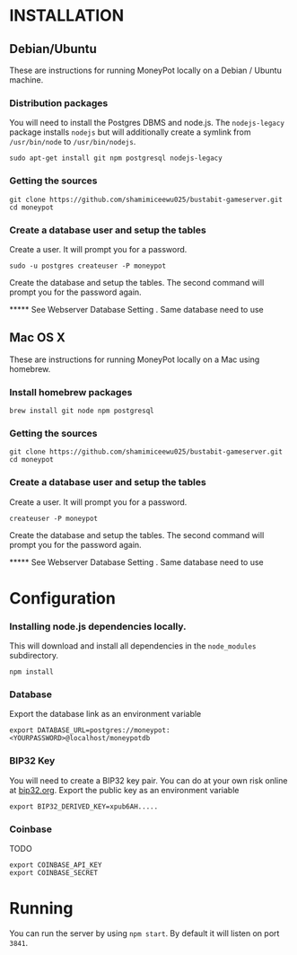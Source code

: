 INSTALLATION
============

Debian/Ubuntu
-------------

These are instructions for running MoneyPot locally on a Debian / Ubuntu machine.

### Distribution packages

You will need to install the Postgres DBMS and node.js. The `nodejs-legacy`
package installs `nodejs` but will additionally create a symlink from
`/usr/bin/node` to `/usr/bin/nodejs`.

    sudo apt-get install git npm postgresql nodejs-legacy

### Getting the sources

    git clone https://github.com/shamimiceewu025/bustabit-gameserver.git
    cd moneypot

### Create a database user and setup the tables

Create a user. It will prompt you for a password.

    sudo -u postgres createuser -P moneypot

Create the database and setup the tables. The second command will prompt you
for the password again.

 ***** See Webserver Database Setting . Same database need to use

Mac OS X
--------

These are instructions for running MoneyPot locally on a Mac using homebrew.

### Install homebrew packages

    brew install git node npm postgresql

### Getting the sources

    git clone https://github.com/shamimiceewu025/bustabit-gameserver.git
    cd moneypot

### Create a database user and setup the tables

Create a user. It will prompt you for a password.

    createuser -P moneypot

Create the database and setup the tables. The second command will prompt you
for the password again.

 ***** See Webserver Database Setting . Same database need to use


Configuration
=============

### Installing node.js dependencies locally.

This will download and install all dependencies in the `node_modules` subdirectory.

    npm install

### Database

Export the database link as an environment variable

    export DATABASE_URL=postgres://moneypot:<YOURPASSWORD>@localhost/moneypotdb

### BIP32 Key

You will need to create a BIP32 key pair. You can do at your own risk online at [bip32.org](http://bip32.org/). Export the public key as an environment variable

    export BIP32_DERIVED_KEY=xpub6AH.....

### Coinbase

TODO

    export COINBASE_API_KEY
    export COINBASE_SECRET

Running
=======

You can run the server by using `npm start`. By default it will listen on port `3841`.
